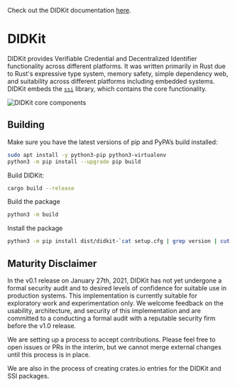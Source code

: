 Check out the DIDKit documentation [here](https://spruceid.dev/docs/didkit/).

# DIDKit

DIDKit provides Verifiable Credential and Decentralized Identifier
functionality across different platforms. It was written primarily in Rust due
to Rust's expressive type system, memory safety, simple dependency web, and
suitability across different platforms including embedded systems. DIDKit
embeds the [`ssi`](https://github.com/spruceid/ssi) library, which contains the
core functionality.

![DIDKit core components](https://spruceid.dev/assets/images/didkit-core-components-7abba2778ffe8dde24997f305e706bd8.png)

## Building

Make sure you have the latest versions of pip and PyPA’s build installed:
```bash
sudo apt install -y python3-pip python3-virtualenv
python3 -m pip install --upgrade pip build
```

Build DIDKit:
```bash
cargo build --release
```

Build the package
```bash
python3 -m build
```

Install the package
```bash
python3 -m pip install dist/didkit-`cat setup.cfg | grep version | cut -d' ' -f3`-*.whl
```

## Maturity Disclaimer
In the v0.1 release on January 27th, 2021, DIDKit has not yet undergone a
formal security audit and to desired levels of confidence for suitable use in
production systems. This implementation is currently suitable for exploratory
work and experimentation only. We welcome feedback on the usability,
architecture, and security of this implementation and are committed to a
conducting a formal audit with a reputable security firm before the v1.0
release.

We are setting up a process to accept contributions. Please feel free to open
issues or PRs in the interim, but we cannot merge external changes until this
process is in place.

We are also in the process of creating crates.io entries for the DIDKit and SSI
packages.